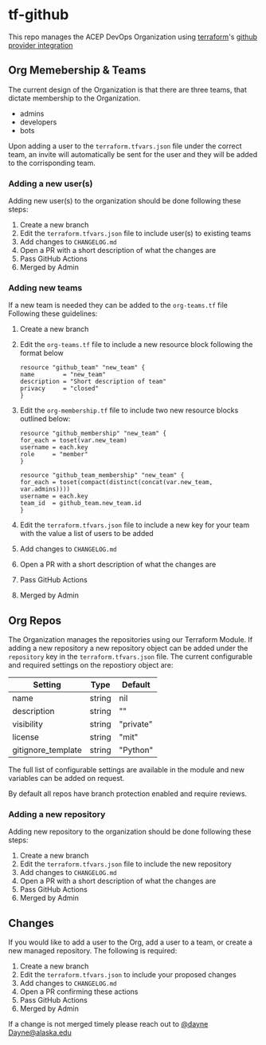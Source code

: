# tf-github

This repo manages the ACEP DevOps Organization using [terraform](https://www.terraform.io/)'s
[github provider integration](https://registry.terraform.io/providers/integrations/github/latest/docs)

## Org Memebership & Teams

The current design of the Organization is that there are
 three teams, that dictate membership to the Organization.

- admins
- developers
- bots

Upon adding a user to the `terraform.tfvars.json` file under the correct team,
 an invite will automatically be sent for the user and they will be added to
 the corrisponding team.

### Adding a new user(s)

Adding new user(s) to the organization should be done following these steps:

1. Create a new branch
2. Edit the `terraform.tfvars.json` file to include user(s) to existing teams
3. Add changes to `CHANGELOG.md`
4. Open a PR with a short description of what the changes are
5. Pass GitHub Actions
6. Merged by Admin

### Adding new teams

If a new team is needed they can be added to the `org-teams.tf` file
Following these guidelines:

1. Create a new branch
2. Edit the `org-teams.tf` file to include a new resource block following the format below

    ```
    resource "github_team" "new_team" {
    name        = "new_team"
    description = "Short description of team"
    privacy     = "closed"
    }
    ```

3. Edit the `org-membership.tf` file to include two new resource blocks outlined below:

    ```
    resource "github_membership" "new_team" {
    for_each = toset(var.new_team)
    username = each.key
    role     = "member"
    }

    resource "github_team_membership" "new_team" {
    for_each = toset(compact(distinct(concat(var.new_team, var.admins))))
    username = each.key
    team_id  = github_team.new_team.id
    }
    ```

4. Edit the `terraform.tfvars.json` file to include a new key for your team with the value a list of users to be added
5. Add changes to `CHANGELOG.md`
6. Open a PR with a short description of what the changes are
7. Pass GitHub Actions
8. Merged by Admin

## Org Repos

The Organization manages the repositories using our Terraform Module. If adding a new
repository a new repository object can be added under the `repository` key in the
 `terraform.tfvars.json` file. The current configurable and required
 settings on the repostiory object are:

| Setting | Type | Default |
| --------- | --------- | --------- |
| name | string | nil |
| description | string | "" |
| visibility | string | "private" |
| license | string | "mit" |
| gitignore_template | string | "Python" |

The full list of configurable settings are available in the module and new variables can be added on request.

By default all repos have branch protection enabled and require reviews.

### Adding a new repository

Adding new repository to the organization should be done following these steps:

1. Create a new branch
2. Edit the `terraform.tfvars.json` file to include the new repository
3. Add changes to `CHANGELOG.md`
4. Open a PR with a short description of what the changes are
5. Pass GitHub Actions
6. Merged by Admin

## Changes

If you would like to add a user to the Org, add a user to a team,
 or create a new managed repository. The following is required:

1. Create a new branch
2. Edit the `terraform.tfvars.json` to include your proposed changes
3. Add changes to `CHANGELOG.md`
4. Open a PR confirming these actions
5. Pass GitHub Actions
6. Merged by Admin

If a change is not merged timely please reach out to [@dayne](https://github.com/dayne) Dayne@alaska.edu
